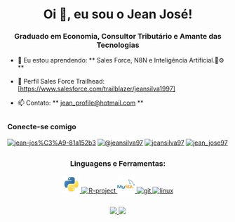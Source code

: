 <h1 align="center">Oi 👋, eu sou o Jean José!</h1>
<h3 align="center">Graduado em Economia, Consultor Tributário e Amante das Tecnologias </h3>

- 🌱 Eu estou aprendendo: ** Sales Force, N8N e Inteligência Artificial.🤖⚙️ **

- 📝 Perfil Sales Force Trailhead: [https://www.salesforce.com/trailblazer/jeansilva1997]
- 📫 Contato: ** jean_profile@hotmail.com **

##

<h3 align="left">Conecte-se comigo</h3>
<p align="left">
<a href="https://www.linkedin.com/in/jean-jos%C3%A9-81a152b3/" target="blank"><img align="center" src="https://raw.githubusercontent.com/rahuldkjain/github-profile-readme-generator/master/src/images/icons/Social/linked-in-alt.svg" alt="jean-jos%C3%A9-81a152b3" height="30" width="40" /></a>
<a href="https://medium.com/@jeansilva97" target="blank"><img align="center" src="https://raw.githubusercontent.com/rahuldkjain/github-profile-readme-generator/master/src/images/icons/Social/medium.svg" alt="@jeansilva97" height="30" width="40" /></a>
<a href="https://www.kaggle.com/jeansilva97" target="blank"><img align="center" src="https://www.endtoend.ai/assets/blog/tutorial/kaggle-dataset-ubuntu/kaggle.png" alt="jeansilva97" height="30" width="40" /></a>
<a href="https://www.reddit.com/user/jean_jose97" target="blank"><img align="center" src="https://cdnb.artstation.com/p/assets/images/images/037/069/235/large/guilherme-camarotto-logoredditcolorido.jpg?1619411226" alt="jean_jose97" height="30" width="40" /></a>
</p>

##

<h3 align="center">Linguagens e Ferramentas:</h3>
<p align="center"> 
<a href="https://www.python.org" target="_blank" rel="noreferrer"> <img src="https://raw.githubusercontent.com/devicons/devicon/master/icons/python/python-original.svg" alt="python" width="40" height="40"/> </a>
<a href="https://www.r-project.org/" traget="_blank" rel="noreferrer" > <img src="https://www.r-project.org/logo/Rlogo.svg" alt="R-project" width="40" height="40"/> </a>
<a href="https://www.mysql.com/" target="_blank" rel="noreferrer"> <img src="https://raw.githubusercontent.com/devicons/devicon/master/icons/mysql/mysql-original-wordmark.svg" alt="mysql" width="40" height="40"/> </a> 
<a href="https://git-scm.com/" target="_blank" rel="noreferrer"> <img src="https://www.vectorlogo.zone/logos/git-scm/git-scm-icon.svg" alt="git" width="40" height="40"/> </a> 
<a href="https://powerbi.microsoft.com/" target="_blank" rel="noreferrer"> <img src="[https://projetisolutions.com.br/arquivos/fotos/powerbi-2-1611094207.png](https://www.google.com/imgres?q=power%20bi&imgurl=https%3A%2F%2Fblog.grvppe.com%2Fwp-content%2Fuploads%2F2019%2F12%2Fpower-BI.png&imgrefurl=https%3A%2F%2Fblog.grvppe.com%2Fpower-bi-principais-beneficios-e-aplicacoes%2F&docid=RTM-9M9bM76GIM&tbnid=1nKhM5p3WFC0ZM&vet=12ahUKEwi3o_LMps2QAxUqqJUCHf7nNP0QM3oECCUQAA..i&w=1000&h=563&hcb=2&ved=2ahUKEwi3o_LMps2QAxUqqJUCHf7nNP0QM3oECCUQAA)" alt="linux" width="40" height="40"/> </a> 
</p>

##

<div align="center">
  <a href="https://github.com/jeansilva97">
  <img height="140em" src="https://github-readme-stats.vercel.app/api?username=jeansilva97&show_icons=true&theme=dark&include_all_commits=true&count_private=true"/>
  <img height="140em" src="https://github-readme-stats.vercel.app/api/top-langs/?username=jeansilva97&layout=compact&langs_count=7&theme=dark"/>
</div>
